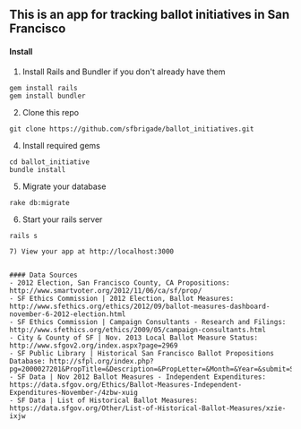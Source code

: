 
## This is an app for tracking ballot initiatives in San Francisco

#### Install
1) Install Rails and Bundler if you don't already have them
```
gem install rails
gem install bundler
```

2) Clone this repo
```
git clone https://github.com/sfbrigade/ballot_initiatives.git
```

4) Install required gems
```
cd ballot_initiative
bundle install
```

5) Migrate your database
```
rake db:migrate
````

6) Start your rails server
```
rails s

7) View your app at http://localhost:3000


#### Data Sources
- 2012 Election, San Francisco County, CA Propositions: http://www.smartvoter.org/2012/11/06/ca/sf/prop/
- SF Ethics Commission | 2012 Election, Ballot Measures: http://www.sfethics.org/ethics/2012/09/ballot-measures-dashboard-november-6-2012-election.html
- SF Ethics Commission | Campaign Consultants - Research and Filings: http://www.sfethics.org/ethics/2009/05/campaign-consultants.html
- City & County of SF | Nov. 2013 Local Ballot Measure Status: http://www.sfgov2.org/index.aspx?page=2969
- SF Public Library | Historical San Francisco Ballot Propositions Database: http://sfpl.org/index.php?pg=2000027201&PropTitle=&Description=&PropLetter=&Month=&Year=&submit=Search
- SF Data | Nov 2012 Ballot Measures - Independent Expenditures: https://data.sfgov.org/Ethics/Ballot-Measures-Independent-Expenditures-November-/4zbw-xuig
- SF Data | List of Historical Ballot Measures: https://data.sfgov.org/Other/List-of-Historical-Ballot-Measures/xzie-ixjw
